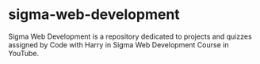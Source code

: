# sigma-web-development
Sigma Web Development is a repository dedicated to projects and quizzes assigned by Code with Harry in Sigma Web Development Course in YouTube.
